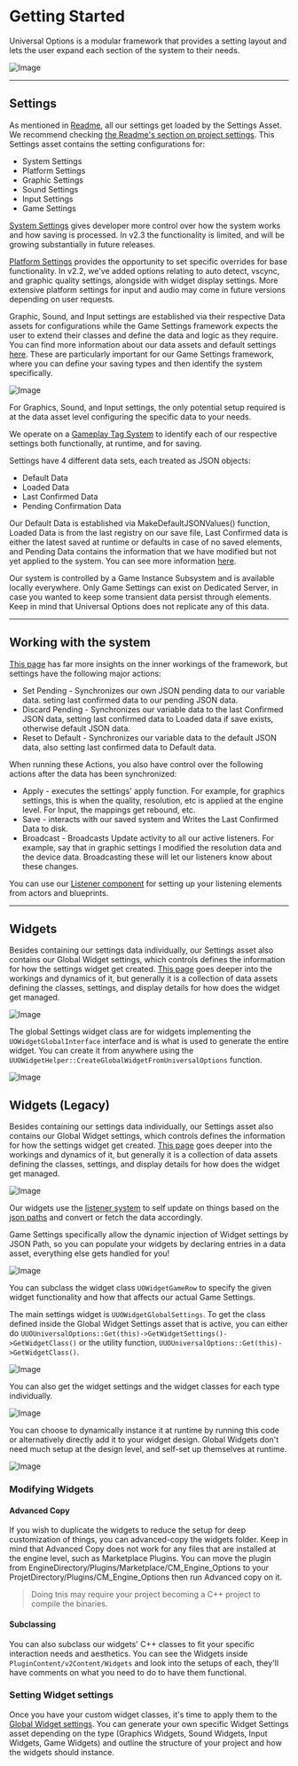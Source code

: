 # Getting Started

Universal Options is a modular framework that provides a setting layout and lets the user expand each section of the system to their needs.  

![Image](/Resources/Game/SS_Graphics_UI.JPG)  

___  

## Settings

As mentioned in [Readme](/README.md), all our settings get loaded by the Settings Asset. We recommend checking [the Readme's section on project settings](/README.md#loading-settings). This Settings asset contains the setting configurations for:  

* System Settings  
* Platform Settings  
* Graphic Settings  
* Sound Settings  
* Input Settings  
* Game Settings  

[System Settings](/2-SystemSettings.md)  gives developer more control over how the system works and how saving is processed. In v2.3 the functionality is limited, and will be growing substantially in future releases.  

[Platform Settings](/2-PlatformSettings.md) provides the opportunity to set specific overrides for base functionality. In v2.2, we've added options relating to auto detect, vscync, and graphic quality settings, alongside with widget display settings. More extensive platform settings for input and audio may come in future versions depending on user requests.  

Graphic, Sound, and Input settings are established via their respective Data assets for configurations while the Game Settings framework expects the user to extend their classes and define the data and logic as they require. You can find more information about our data assets and default settings [here](/1-UnderstandingAssets.md). These are particularly important for our Game Settings framework, where you can define your saving types and then identify the system specifically.  

![Image](/Resources/Framework/SS_SettingsAsset_Minimzed.JPG)  

For Graphics, Sound, and Input settings, the only potential setup required is at the data asset level configuring the specific data to your needs.  

We operate on a [Gameplay Tag System](/1-HowSettingsWork.md#gameplay-tag-system) to identify each of our respective settings both functionally, at runtime, and for saving.  

Settings have 4 different data sets, each treated as JSON objects:  

* Default Data  
* Loaded Data
* Last Confirmed Data  
* Pending Confirmation Data  

Our Default Data is established via MakeDefaultJSONValues() function, Loaded Data is from the last registry on our save file, Last Confirmed data is either the latest saved at runtime or defaults in case of no saved elements, and Pending Data contains the information that we have modified but not yet applied to the system. You can see more information [here](/1-HowSettingsWork.md).  

Our system is controlled by a Game Instance Subsystem and is available locally everywhere. Only Game Settings can exist on Dedicated Server, in case you wanted to keep some transient data persist through elements. Keep in mind that Universal Options does not replicate any of this data.  

___  

## Working with the system

[This page](/1-WorkingWithTheSettingsSystem.md) has far more insights on the inner workings of the framework, but settings have the following major actions:  

* Set Pending - Synchronizes our own JSON pending data to our variable data. seting last confirmed data to our pending JSON data.  
* Discard Pending - Synchronizes our variable data to the last Confirmed JSON data, setting last confirmed data to Loaded data if save exists, otherwise default JSON data.  
* Reset to Default - Synchronizes our variable data to the default JSON data, also setting last confirmed data to Default data.  

When running these Actions, you also have control over the following actions after the data has been synchronized:  

* Apply - executes the settings' apply function. For example, for graphics settings, this is when the quality, resolution, etc is applied at the engine level. For Input, the mappings get rebound, etc.  
* Save - interacts with our saved system and Writes the Last Confirmed Data to disk.  
* Broadcast - Broadcasts Update activity to all our active listeners. For example, say that in graphic settings I modified the resolution data and the device data. Broadcasting these will let our listeners know about these changes.  

You can use our [Listener component](/1-WorkingWithTheSettingsSystem.md#responding-to-changes) for setting up your listening elements from actors and blueprints.  

___  

## Widgets

Besides containing our settings data individually, our Settings asset also contains our Global Widget settings, which controls defines the information for how the settings widget get created. [This page](/3-WorkingWithWidgets.md) goes deeper into the workings and dynamics of it, but generally it is a collection of data assets defining the classes, settings, and display details for how does the widget get managed.  

![Image](/Resources/Widgets/SS_GlobalWidget_Settings_v23.jpg)  

The global Settings widget class are for widgets implementing the `UOWidgetGlobalInterface` interface and is what is used to generate the entire widget. You can create it from anywhere using the `UUOWidgetHelper::CreateGlobalWidgetFromUniversalOptions` function.    

![Image](/Resources/Widgets/SS_Graph_CreateGlobalWidget.jpg)  


## Widgets (Legacy)

Besides containing our settings data individually, our Settings asset also contains our Global Widget settings, which controls defines the information for how the settings widget get created. [This page](/3-WorkingWithWidgets_Legacy.md) goes deeper into the workings and dynamics of it, but generally it is a collection of data assets defining the classes, settings, and display details for how does the widget get managed.  

![Image](/Resources/Widgets/SS_GlobalWidget_Settings.JPG)  

Our widgets use the [listener system](/1-WorkingWithTheSettingsSystem.md#responding-to-changes)  to self update on things based on the [json paths](/1-HowSettingsWork.md#accessing-and-paths) and convert or fetch the data accordingly.  

Game Settings specifically allow the dynamic injection of Widget settings by JSON Path, so you can populate your widgets by declaring entries in a data asset, everything else gets handled for you!  

![Image](/Resources/Widgets/SS_GameWidget_Settings.JPG)  

You can subclass the widget class `UOWidgetGameRow` to specify the given widget functionality and how that affects our actual Game Settings.  

The main settings widget is `UUOWidgetGlobalSettings`. To get the class defined inside the Global Widget Settings asset that is active, you can either do `UUOUniversalOptions::Get(this)->GetWidgetSettings()->GetWidgetClass()` or the utility function, `UUOUniversalOptions::Get(this)->GetWidgetClass()`.  

![Image](/Resources/Widgets/SS_Graph_GetGlobalWidget.JPG)  

You can also get the widget settings and the widget classes for each type individually.  

![Image](/Resources/Widgets/SS_Graph_GetWidgetSettings.JPG)  

You can choose to dynamically instance it at runtime by running this code or alternatively directly add it to your widget design. Global Widgets don't need much setup at the design level, and self-set up themselves at runtime.  

![Image](/Resources/Widgets/SS_GlobalWidget_SpawnNode.JPG)  

### Modifying Widgets

#### Advanced Copy

If you wish to duplicate the widgets to reduce the setup for deep customization of things, you can advanced-copy the widgets folder. Keep in mind that Advanced Copy does not work for any files that are installed at the engine level, such as Marketplace Plugins. You can move the plugin from EngineDirectory/Plugins/Marketplace/CM_Engine_Options to your ProjetDirectory/Plugins/CM_Engine_Options then run Advanced copy on it.  
> Doing tnis may require your project becoming a C++ project to compile the binaries.  

#### Subclassing

You can also subclass our widgets' C++ classes to fit your specific interaction needs and aesthetics. You can see the Widgets inside `PluginContent/v2Content/Widgets` and look into the setups of each, they'll have comments on what you need to do to have them functional.  

### Setting Widget settings

Once you have your custom widget classes, it's time to apply them to the [Global Widget settings](/3-WorkingWithWidgets.md). You can generate your own specific Widget Settings asset depending on the type (Graphics Widgets, Sound Widgets, Input Widgets, Game Widgets) and outline the structure of your project and how the widgets should instance.  
